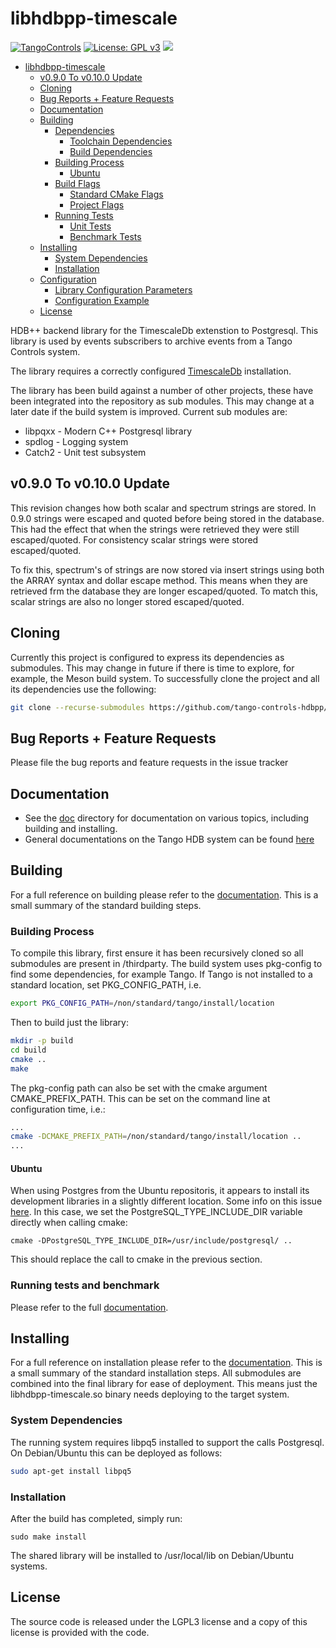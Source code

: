 # libhdbpp-timescale

[![TangoControls](https://img.shields.io/badge/-Tango--Controls-7ABB45.svg?style=flat&logo=%20data%3Aimage%2Fpng%3Bbase64%2CiVBORw0KGgoAAAANSUhEUgAAACAAAAAkCAYAAADo6zjiAAAABHNCSVQICAgIfAhkiAAAAAlwSFlzAAALEwAACxMBAJqcGAAAAsFJREFUWIXtl01IFVEYht9zU%2FvTqOxShLowlOgHykWUGEjUKqiocB1FQURB0KJaRdGiaFM7gzZRLWpTq2olhNQyCtpYCP1gNyIoUTFNnxZzRs8dzvw4Q6564XLnfOf73vedc2a%2BmZEKALgHrC3CUUR8CxZFeEoFalsdM4uLmMgFoIlZLJp3A9ZE4S2oKehhlaR1BTnyg2ocnW%2FxsxEDhbYij4EPVncaeASMAavnS%2FwA8NMaqACNQCew3f4as3KZOYh2SuqTVJeQNiFpn6QGSRVjTH9W%2FiThvcCn6H6n4BvQDvQWFT%2BSIDIFDAKfE3KOAQeBfB0XGPeQvgE67P8ZoB44DvTHmFgJdOQRv%2BUjc%2BavA9siNTWemgfA3TwGquCZ3w8szFIL1ALngIZorndvgJOR0GlP2gtJkzH%2Bd0fGFxW07NqY%2FCrx5QRXcYjbCbmxF1dkBSbi8kpACah3Yi2Sys74cVyxMWY6bk5BTwgRe%2BYlSzLmxNpU3aBeJogk4XWWpJKUeiap3RJYCpQj4QWZDQCuyIAk19Auj%2BAFYGZZjTGjksaBESB8P9iaxUBIaJzjZcCQcwHdj%2BS2Al0xPOeBYYKHk4vfmQ3Y8YkIwRUb7wQGU7j2ePrA1URx93ayd8UpD8klyPbSQfCOMIO05MbI%2BDvwBbjsMdGTwlX21AAMZzEerkaI9zFkP4AeYCPBg6gNuEb6I%2FthFgN1KSQupqzoRELOSed4DGiJala1UmOMr2U%2Bl%2FTWEy9Japa%2Fy41IWi%2FJ3d4%2FkkaAw0Bz3AocArqApwTvet3O3GbgV8qqjAM7bf4N4KMztwTodcYVyelywKSCD5V3xphNXoezuTskNSl4bgxJ6jPGVJJqbN0aSV%2Bd0M0aO7FCs19Jo2lExphXaTkxdRVgQFK7DZVDZ8%2BcpdmQh3wuILh7ut3AEyt%2B51%2BL%2F0cUfwFOX0t0StltmQAAAABJRU5ErkJggg%3D%3D)](http://www.tango-controls.org) [![License: GPL v3](https://img.shields.io/badge/License-GPL%20v3-blue.svg)](https://www.gnu.org/licenses/gpl-3.0) [![](https://img.shields.io/github/release/tango-controls-hdbpp/libhdbpp-timescale.svg)](https://github.com/tango-controls-hdbpp/libhdbpp-timescale/releases)

- [libhdbpp-timescale](#libhdbpp-timescale)
  - [v0.9.0 To v0.10.0 Update](#v090-to-v0100-update)
  - [Cloning](#cloning)
  - [Bug Reports + Feature Requests](#bug-reports--feature-requests)
  - [Documentation](#documentation)
  - [Building](#building)
    - [Dependencies](#dependencies)
      - [Toolchain Dependencies](#toolchain-dependencies)
      - [Build Dependencies](#build-dependencies)
    - [Building Process](#building-process)
      - [Ubuntu](#ubuntu)
    - [Build Flags](#build-flags)
      - [Standard CMake Flags](#standard-cmake-flags)
      - [Project Flags](#project-flags)
    - [Running Tests](#running-tests)
      - [Unit Tests](#unit-tests)
      - [Benchmark Tests](#benchmark-tests)
  - [Installing](#installing)
    - [System Dependencies](#system-dependencies)
    - [Installation](#installation)
  - [Configuration](#configuration)
    - [Library Configuration Parameters](#library-configuration-parameters)
    - [Configuration Example](#configuration-example)
  - [License](#license)

HDB++ backend library for the TimescaleDb extenstion to Postgresql. This library is used by events subscribers to archive events from a Tango Controls system.

The library requires a correctly configured [TimescaleDb](https://www.timescale.com/) installation. 

The library has been build against a number of other projects, these have been integrated into the repository as sub modules. This may change at a later date if the build system is improved. Current sub modules are:

* libpqxx - Modern C++ Postgresql library
* spdlog - Logging system
* Catch2 - Unit test subsystem

## v0.9.0 To v0.10.0 Update 

This revision changes how both scalar and spectrum strings are stored. In 0.9.0 strings were escaped and quoted before being stored in the database. This had the effect that when the strings were retrieved they were still escaped/quoted. For consistency scalar strings were stored escaped/quoted.

To fix this, spectrum's of strings are now stored via insert strings using both the ARRAY syntax and dollar escape method. This means when they are retrieved frm the database they are longer escaped/quoted. To match this, scalar strings are also no longer stored escaped/quoted.

## Cloning

Currently this project is configured to express its dependencies as submodules. This may change in future if there is time to explore, for example, the Meson build system. To successfully clone the project and all its dependencies use the following:

```bash
git clone --recurse-submodules https://github.com/tango-controls-hdbpp/libhdbpp-timescale.git
```

## Bug Reports + Feature Requests

Please file the bug reports and feature requests in the issue tracker

## Documentation

* See the [doc](doc/README.md) directory for documentation on various topics, including building and installing.
* General documentations on the Tango HDB system can be found [here](http://tango-controls.readthedocs.io/en/latest/administration/services/hdbpp/index.html#hdb-an-archiving-historian-service)

## Building

For a full reference on building please refer to the [documentation](doc/build.md). This is a small summary of the standard building steps.

### Building Process

To compile this library, first ensure it has been recursively cloned so all submodules are present in /thirdparty. The build system uses pkg-config to find some dependencies, for example Tango. If Tango is not installed to a standard location, set PKG_CONFIG_PATH, i.e.

```bash
export PKG_CONFIG_PATH=/non/standard/tango/install/location
```

Then to build just the library:

```bash
mkdir -p build
cd build
cmake ..
make
```

The pkg-config path can also be set with the cmake argument CMAKE_PREFIX_PATH. This can be set on the command line at configuration time, i.e.:

```bash
...
cmake -DCMAKE_PREFIX_PATH=/non/standard/tango/install/location ..
...
```

#### Ubuntu

When using Postgres from the Ubuntu repositoris, it appears to install its development libraries in a slightly different location. Some info on this issue [here](https://gitlab.kitware.com/cmake/cmake/issues/17223). In this case, we set the PostgreSQL_TYPE_INCLUDE_DIR variable directly when calling cmake:

```
cmake -DPostgreSQL_TYPE_INCLUDE_DIR=/usr/include/postgresql/ ..
```

This should replace the call to cmake in the previous section.

### Running tests and benchmark

Please refer to the full [documentation](doc/build.md).

## Installing

For a full reference on installation please refer to the [documentation](doc/install.md). This is a small summary of the standard installation steps.
All submodules are combined into the final library for ease of deployment. This means just the libhdbpp-timescale.so binary needs deploying to the target system.

### System Dependencies

The running system requires libpq5 installed to support the calls Postgresql. On Debian/Ubuntu this can be deployed as follows:

```bash
sudo apt-get install libpq5
```

### Installation

After the build has completed, simply run:

```
sudo make install
```

The shared library will be installed to /usr/local/lib on Debian/Ubuntu systems.

## License

The source code is released under the LGPL3 license and a copy of this license is provided with the code.
